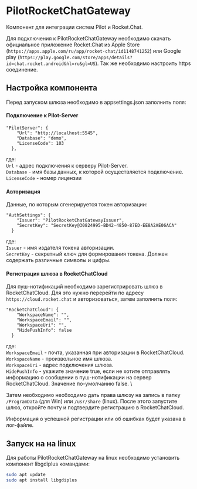 # PilotRocketChatGateway

Компонент для интеграции систем Pilot и Rocket.Chat.

Для подключения к PilotRocketChatGateway необходимо скачать официальное приложение Rocket.Chat из  Apple Store (`https://apps.apple.com/ru/app/rocket-chat/id1148741252`) или Google play (`https://play.google.com/store/apps/details?id=chat.rocket.android&hl=ru&gl=US`). Так же необходимо настроить https соединение.

## Настройка компонента

Перед запуском шлюза необходимо в appsettings.json заполнить поля:

#### Подключение к Pilot-Server
```
"PilotServer": {
    "Url": "http://localhost:5545",
    "Database": "demo",
    "LicenseCode": 103
  },
```
где:\
`Url` - адрес подключения к серверу Pilot-Server.\
`Database` - имя базы данных, к которой осуществляется подключение.\
`LicenseCode` - номер лицензии

#### Авторизация
Данные, по которым сгенерируется токен авторизации:
```
"AuthSettings": {
    "Issuer": "PilotRocketChatGatewayIssuer",
    "SecretKey": "SecretKey@30824995-BD42-4850-87ED-EE8A2AE06ACA"
  }
```
где:\
`Issuer` - имя издателя токена авторизации.\
`SecretKey` - секретный ключ для формирования токена. Должен содержать различные символы и цифры.

#### Регистрация шлюза в RocketChatCloud
Для пуш-нотификаций необходимо зарегистрировать шлюз в RocketChatCloud. Для это нужно перерейти по адресу `https://cloud.rocket.chat` и авторизоваться, затем заполнить поля:
```
"RocketChatCloud": {
    "WorkspaceName": "",
    "WorkspaceEmail": "",
    "WorkspaceUri": "",
	"HidePushInfo": false
  }
```
где:\
`WorkspaceEmail` - почта, указанная при авторизации в RocketChatCloud.\
`WorkspaceName` - произвольное имя шлюза.\
`WorkspaceUri` -  адрес подключения шлюза.\
`HidePushInfo` - укажите значение true, если не хотите отправлять информацию о сообщении в пуш-нотификации на сервер RocketChatCloud. Значение по-умолчанию false. \

Затем необходимо необходимо дать права шлюзу на запись в папку `/ProgramData` (для Win) или `/usr/share` (linux). После этого запустите шлюз, откройте почту и подтвердите регистрацию в RocketChatCloud. 

Информация о успешной регистрации или об ошибках будет указана в лог-файле.

## Запуск на на linux

Для работы PilotRocketChatGateway на linux необходимо установить компонент libgdiplus командами:
```bash
sudo apt update
sudo apt install libgdiplus
```